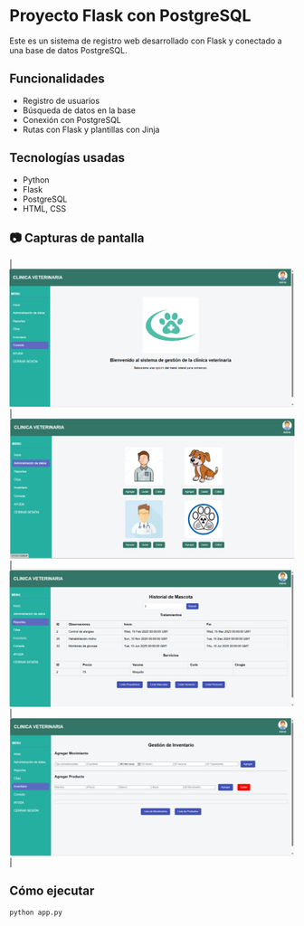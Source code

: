 # Proyecto Flask con PostgreSQL

Este es un sistema de registro web desarrollado con Flask y conectado a una base de datos PostgreSQL.

## Funcionalidades
- Registro de usuarios
- Búsqueda de datos en la base
- Conexión con PostgreSQL
- Rutas con Flask y plantillas con Jinja

## Tecnologías usadas
- Python
- Flask
- PostgreSQL
- HTML, CSS

## 📷 Capturas de pantalla


| ![](Flask-Postgres/capturas/im1.png) | ![](Flask-Postgres/capturas/im2.png) | ![](Flask-Postgres/capturas/im3.png) | ![](Flask-Postgres/capturas/im4.png) |


## Cómo ejecutar
```bash
python app.py
